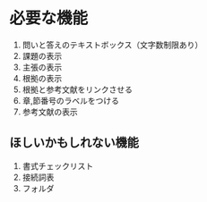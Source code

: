 # 必要な機能

1. 問いと答えのテキストボックス（文字数制限あり）
2. 課題の表示
3. 主張の表示
4. 根拠の表示
5. 根拠と参考文献をリンクさせる
6. 章,節番号のラベルをつける
7. 参考文献の表示


## ほしいかもしれない機能

1. 書式チェックリスト
2. 接続詞表
3. フォルダ
